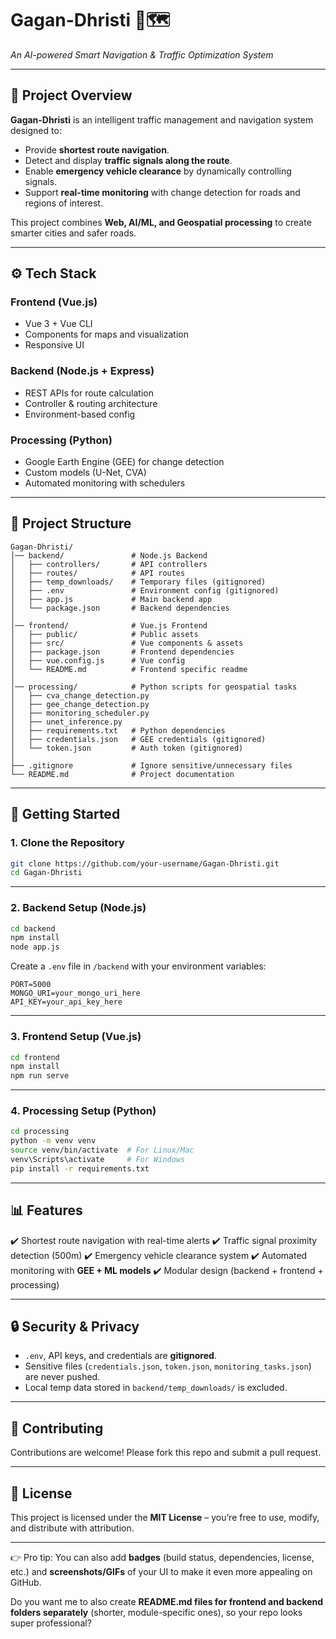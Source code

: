 # **Gagan-Dhristi** 🚦🗺️

*An AI-powered Smart Navigation & Traffic Optimization System*

---

## 📌 Project Overview

**Gagan-Dhristi** is an intelligent traffic management and navigation system designed to:

* Provide **shortest route navigation**.
* Detect and display **traffic signals along the route**.
* Enable **emergency vehicle clearance** by dynamically controlling signals.
* Support **real-time monitoring** with change detection for roads and regions of interest.

This project combines **Web, AI/ML, and Geospatial processing** to create smarter cities and safer roads.

---

## ⚙️ Tech Stack

### **Frontend** (Vue.js)

* Vue 3 + Vue CLI
* Components for maps and visualization
* Responsive UI

### **Backend** (Node.js + Express)

* REST APIs for route calculation
* Controller & routing architecture
* Environment-based config

### **Processing (Python)**

* Google Earth Engine (GEE) for change detection
* Custom models (U-Net, CVA)
* Automated monitoring with schedulers

---

## 📂 Project Structure

```plaintext
Gagan-Dhristi/
│── backend/               # Node.js Backend
│   ├── controllers/       # API controllers
│   ├── routes/            # API routes
│   ├── temp_downloads/    # Temporary files (gitignored)
│   ├── .env               # Environment config (gitignored)
│   ├── app.js             # Main backend app
│   └── package.json       # Backend dependencies
│
│── frontend/              # Vue.js Frontend
│   ├── public/            # Public assets
│   ├── src/               # Vue components & assets
│   ├── package.json       # Frontend dependencies
│   ├── vue.config.js      # Vue config
│   └── README.md          # Frontend specific readme
│
│── processing/            # Python scripts for geospatial tasks
│   ├── cva_change_detection.py
│   ├── gee_change_detection.py
│   ├── monitoring_scheduler.py
│   ├── unet_inference.py
│   ├── requirements.txt   # Python dependencies
│   ├── credentials.json   # GEE credentials (gitignored)
│   └── token.json         # Auth token (gitignored)
│
├── .gitignore             # Ignore sensitive/unnecessary files
└── README.md              # Project documentation
```

---

## 🚀 Getting Started

### **1. Clone the Repository**

```bash
git clone https://github.com/your-username/Gagan-Dhristi.git
cd Gagan-Dhristi
```

---

### **2. Backend Setup (Node.js)**

```bash
cd backend
npm install
node app.js
```

Create a `.env` file in `/backend` with your environment variables:

```env
PORT=5000
MONGO_URI=your_mongo_uri_here
API_KEY=your_api_key_here
```

---

### **3. Frontend Setup (Vue.js)**

```bash
cd frontend
npm install
npm run serve
```

---

### **4. Processing Setup (Python)**

```bash
cd processing
python -m venv venv
source venv/bin/activate  # For Linux/Mac
venv\Scripts\activate     # For Windows
pip install -r requirements.txt
```

---

## 📊 Features

✔️ Shortest route navigation with real-time alerts
✔️ Traffic signal proximity detection (500m)
✔️ Emergency vehicle clearance system
✔️ Automated monitoring with **GEE + ML models**
✔️ Modular design (backend + frontend + processing)

---

## 🔒 Security & Privacy

* `.env`, API keys, and credentials are **gitignored**.
* Sensitive files (`credentials.json`, `token.json`, `monitoring_tasks.json`) are never pushed.
* Local temp data stored in `backend/temp_downloads/` is excluded.

---

## 🤝 Contributing

Contributions are welcome! Please fork this repo and submit a pull request.

---

## 📜 License

This project is licensed under the **MIT License** – you’re free to use, modify, and distribute with attribution.

---

👉 Pro tip: You can also add **badges** (build status, dependencies, license, etc.) and **screenshots/GIFs** of your UI to make it even more appealing on GitHub.

Do you want me to also create **README.md files for frontend and backend folders separately** (shorter, module-specific ones), so your repo looks super professional?

<!-- 

# Gagan-Dhristi

# frontend

## Project setup
```
npm install
```

### Compiles and hot-reloads for development
```
cd frontend
npm run serve 

cd backend
node app.js
```

### Compiles and minifies for production
```
npm run build
```

### Lints and fixes files
```
npm run lint
```

### Customize configuration
See [Configuration Reference](https://cli.vuejs.org/config/).










 -->

